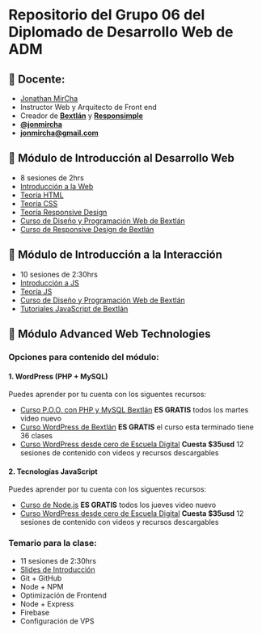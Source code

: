 # Repositorio del Grupo 06 del Diplomado de Desarrollo Web de ADM

## :bow: Docente:

* [Jonathan MirCha](http://jonmircha.com)
* Instructor Web y Arquitecto de Front end
* Creador de **[Bextlán](http://bextlan.com)** y **[Responsimple](http://jonmircha.github.io/responsimple/)**
* **[@jonmircha](https://twitter.com/jonmircha)**
* **[jonmircha@gmail.com](mailto:jonmircha@gmail.com)**

## :school: Módulo de Introducción al Desarrollo Web

* 8 sesiones de 2hrs
* [Introducción a la Web](http://jonmircha.github.io/slides-web/)
* [Teoría HTML](./teoria-html.md)
* [Teoría CSS](./teoria-css.md)
* [Teoría Responsive Design](./teoria-rwd.md)
* [Curso de Diseño y Programación Web de Bextlán](https://www.youtube.com/playlist?list=PLvq-jIkSeTUbxAO7uRoeNHH6ZCyjr7xq2)
* [Curso de Responsive Design de Bextlán](https://www.youtube.com/playlist?list=PLvq-jIkSeTUbFYbzpJFN1GLMBZnm9hX5G)

## :school: Módulo de Introducción a la Interacción

* 10 sesiones de 2:30hrs
* [Introducción a JS](./teoria-intro-js.md)
* [Teoría JS](./teoria-poo-js.md)
* [Curso de Diseño y Programación Web de Bextlán](https://www.youtube.com/playlist?list=PLvq-jIkSeTUbxAO7uRoeNHH6ZCyjr7xq2)
* [Tutoriales JavaScript de Bextlán](https://www.youtube.com/playlist?list=PLvq-jIkSeTUaw9krmA6bf5inYcuvUNWI3)

## :school: Módulo Advanced Web Technologies

### Opciones para contenido del módulo:

#### 1. WordPress (PHP + MySQL)

Puedes aprender por tu cuenta con los siguentes recursos:

* [Curso P.O.O. con PHP y MySQL Bextlán](https://www.youtube.com/playlist?list=PLvq-jIkSeTUZEHvKw7Gx3g5CjlcvA3jr1) **ES GRATIS** todos los martes video nuevo
* [Curso WordPress de Bextlán](https://www.youtube.com/playlist?list=PLvq-jIkSeTUZDOcKsQz79wnYlTvmAdLkj) **ES GRATIS** el curso esta terminado tiene 36 clases
* [Curso WordPress desde cero de Escuela Digital](https://escuela.digital/cursos/wordpress) **Cuesta $35usd** 12 sesiones de contenido con videos y recursos descargables

#### 2. Tecnologías JavaScript

Puedes aprender por tu cuenta con los siguentes recursos:

* [Curso de Node.js](https://www.youtube.com/playlist?list=PLvq-jIkSeTUY3gY-ptuqkNEXZHsNwlkND) **ES GRATIS** todos los jueves video nuevo
* [Curso WordPress desde cero de Escuela Digital](https://escuela.digital/cursos/nodejs) **Cuesta $35usd** 12 sesiones de contenido con videos y recursos descargables

### Temario para la clase:

* 11 sesiones de 2:30hrs
* [Slides de Introducción](https://escuelait.github.io/taller-frontend-2017/#/)
* Git + GitHub
* Node + NPM
* Optimización de Frontend
* Node + Express
* Firebase
* Configuración de VPS